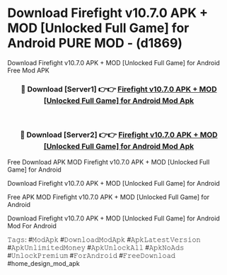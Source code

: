 # Download Firefight v10.7.0 APK + MOD [Unlocked Full Game] for Android PURE MOD - (d1869)
Download Firefight v10.7.0 APK + MOD [Unlocked Full Game] for Android Free Mod APK

<div align="center">
<h3>🔴 Download [Server1] 👉👉 <a href="https://apk-comot.site?title=Firefight_v10.7.0_APK_+_MOD_[Unlocked_Full_Game]_for_Android">Firefight v10.7.0 APK + MOD [Unlocked Full Game] for Android Mod Apk</a></h3><br>

<h3>🔴 Download [Server2] 👉👉 <a href="https://apk-comot.site?title=Firefight_v10.7.0_APK_+_MOD_[Unlocked_Full_Game]_for_Android">Firefight v10.7.0 APK + MOD [Unlocked Full Game] for Android Mod Apk</a></h3>
</div>


Free Download APK MOD Firefight v10.7.0 APK + MOD [Unlocked Full Game] for Android

Download Firefight v10.7.0 APK + MOD [Unlocked Full Game] for Android 

Free APK MOD Firefight v10.7.0 APK + MOD [Unlocked Full Game] for Android 

Download Firefight v10.7.0 APK + MOD [Unlocked Full Game] for Android Mod For Android

𝚃𝚊𝚐𝚜: #𝙼𝚘𝚍𝙰𝚙𝚔 #𝙳𝚘𝚠𝚗𝚕𝚘𝚊𝚍𝙼𝚘𝚍𝙰𝚙𝚔 #𝙰𝚙𝚔𝙻𝚊𝚝𝚎𝚜𝚝𝚅𝚎𝚛𝚜𝚒𝚘𝚗 #𝙰𝚙𝚔𝚄𝚗𝚕𝚒𝚖𝚒𝚝𝚎𝚍𝙼𝚘𝚗𝚎𝚢 #𝙰𝚙𝚔𝚄𝚗𝚕𝚘𝚌𝚔𝙰𝚕𝚕 #𝙰𝚙𝚔𝙽𝚘𝙰𝚍𝚜 #𝚄𝚗𝚕𝚘𝚌𝚔𝙿𝚛𝚎𝚖𝚒𝚞𝚖 #𝙵𝚘𝚛𝙰𝚗𝚍𝚛𝚘𝚒𝚍 #𝙵𝚛𝚎𝚎𝙳𝚘𝚠𝚗𝚕𝚘𝚊𝚍 #home_design_mod_apk